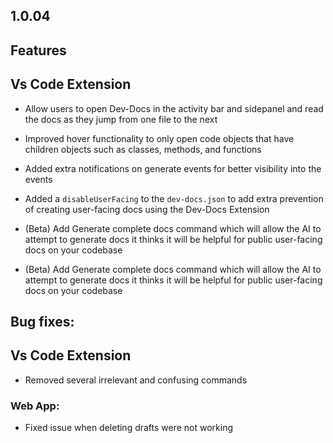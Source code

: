 ## 1.0.04

## Features

## Vs Code Extension

* Allow users to open Dev-Docs in the activity bar and sidepanel and read the docs as they jump from one file to the next

* Improved hover functionality to only open code objects that have children objects such as classes, methods, and functions

* Added extra notifications on generate events for better visibility into the events

* Added a `disableUserFacing` to the `dev-docs.json` to add extra prevention of creating user-facing docs using the Dev-Docs Extension

* (Beta) Add Generate complete docs command which will allow the AI to attempt to generate docs it thinks it will be helpful for public user-facing docs on your codebase

* (Beta) Add Generate complete docs command which will allow the AI to attempt to generate docs it thinks it will be helpful for public user-facing docs on your codebase

## Bug fixes:

## Vs Code Extension

* Removed several irrelevant and confusing commands

### Web App:

* Fixed issue when deleting drafts were not working
